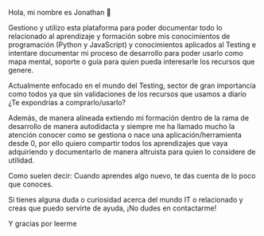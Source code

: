 Hola, mi nombre es Jonathan 👋

Gestiono y utilizo esta plataforma para poder documentar todo lo relacionado al aprendizaje y formación sobre mis conocimientos de programación (Python y JavaScript) y conocimientos aplicados al Testing e intentare documentar mi proceso de desarrollo para poder usarlo como mapa mental, soporte o guía para quien pueda interesarle los recursos que genere. 

Actualmente enfocado en el mundo del Testing, sector de gran importancia como todos ya que sin validaciones de los recursos que usamos a diario ¿Te expondrías a comprarlo/usarlo?

Además, de manera alineada extiendo mi formación dentro de la rama de desarrollo de manera autodidacta y siempre me ha llamado mucho la atención conocer como se gestiona o nace una aplicación/herramienta desde 0, por ello quiero compartir todos los aprendizajes que vaya adquiriendo y documentarlo de manera altruista para quien lo considere de utilidad.

Como suelen decir: Cuando aprendes algo nuevo, te das cuenta de lo poco que conoces.

Si tienes alguna duda o curiosidad acerca del mundo IT o relacionado y creas que puedo servirte de ayuda, ¡No dudes en contactarme!

Y gracias por leerme 
